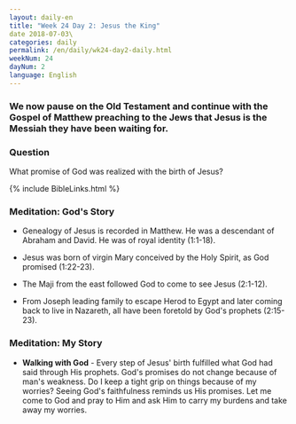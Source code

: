 ```yaml
---
layout: daily-en
title: "Week 24 Day 2: Jesus the King"
date 2018-07-03\
categories: daily
permalink: /en/daily/wk24-day2-daily.html
weekNum: 24
dayNum: 2
language: English
---
```


### We now pause on the Old Testament and continue with the Gospel of Matthew preaching to the Jews that Jesus is the Messiah they have been waiting for.

### Question     
What promise of God was realized with the birth of Jesus?

{% include BibleLinks.html %} 

### Meditation: God's Story   
+ Genealogy of Jesus is recorded in Matthew. He was a descendant of Abraham and David. He was of royal identity (1:1-18). 

+ Jesus was born of virgin Mary conceived by the Holy Spirit, as God promised (1:22-23). 

+ The Maji from the east followed God to come to see Jesus (2:1-12). 

+ From Joseph leading family to escape Herod to Egypt and later coming back to live in Nazareth, all have been foretold by God's prophets (2:15-23). 

### Meditation: My Story   
+ **Walking with God** - Every step of Jesus' birth fulfilled what God had said through His prophets. God's promises do not change because of man's weakness. Do I keep a tight grip on things because of my worries? Seeing God's faithfulness reminds us His promises. Let me come to God and pray to Him and ask Him to carry my burdens and take away my worries. 
